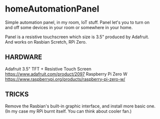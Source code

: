 # homeAutomationPanel

Simple automation panel, in my room, IoT stuff.
Panel let's you to turn on and off some devices in your room or somewhere in your home.

Panel is a resistive touchscreen which size is 3.5" produced by Adafruit. And works on Rasbian Scretch, RPi Zero.

## HARDWARE
  Adafruit 3.5" TFT + Resistive Touch Screen https://www.adafruit.com/product/2097
  Raspberry Pi Zero W https://www.raspberrypi.org/products/raspberry-pi-zero-w/
  
## TRICKS
  Remove the Rasbian's built-in graphic interface, and install more basic one. (In my case my RPi burnt itself. You can think about cooler fan.)
